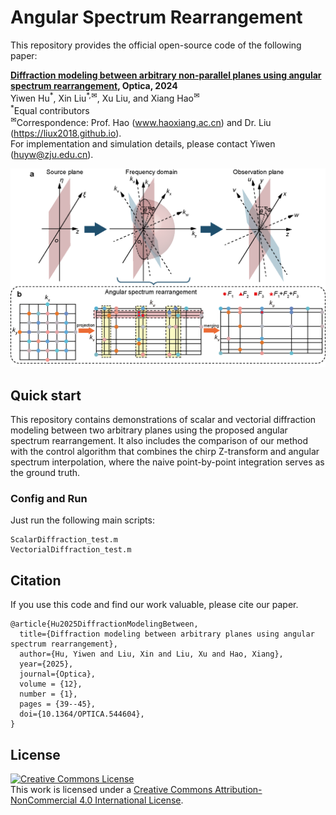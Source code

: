 # Angular Spectrum Rearrangement
This repository provides the official open-source code of the following paper:

**[Diffraction modeling between arbitrary non-parallel planes using angular spectrum rearrangement](https://opg.optica.org/optica/abstract.cfm?doi=10.1364/OPTICA.544604), Optica, 2024**\
Yiwen Hu<sup>\*</sup>, Xin Liu<sup>\*\,✉</sup>, Xu Liu, and Xiang Hao<sup>✉</sup>\
<sup>\*</sup>Equal contributors\
<sup>✉</sup>Correspondence: Prof. Hao (www.haoxiang.ac.cn) and Dr. Liu (https://liux2018.github.io).  
For implementation and simulation details, please contact Yiwen (huyw@zju.edu.cn).

<p align="center">
    <img src="documents/principles.png" alt="principle" width="600"/>
</p>

## Quick start

This repository contains demonstrations of scalar and vectorial diffraction modeling between two arbitrary planes using the proposed angular spectrum rearrangement. It also includes the comparison of our method with the control algorithm that combines the chirp Z-transform and angular spectrum interpolation, where the naive point-by-point integration serves as the ground truth.

### Config and Run
Just run the following main scripts:
```
ScalarDiffraction_test.m
VectorialDiffraction_test.m
```

## Citation

If you use this code and find our work valuable, please cite our paper.
```
@article{Hu2025DiffractionModelingBetween,
  title={Diffraction modeling between arbitrary planes using angular spectrum rearrangement},
  author={Hu, Yiwen and Liu, Xin and Liu, Xu and Hao, Xiang},
  year={2025},
  journal={Optica},
  volume = {12},
  number = {1},
  pages = {39--45},
  doi={10.1364/OPTICA.544604},
}
```

## License

<a rel="license" href="http://creativecommons.org/licenses/by-nc/4.0/"><img alt="Creative Commons License" style="border-width:0" src="https://i.creativecommons.org/l/by-nc/4.0/88x31.png" /></a><br />This work is licensed under a <a rel="license" href="http://creativecommons.org/licenses/by-nc/4.0/">Creative Commons Attribution-NonCommercial 4.0 International License</a>.
